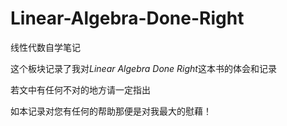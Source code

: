 # Linear-Algebra-Done-Right
线性代数自学笔记

这个板块记录了我对*Linear Algebra Done Right*这本书的体会和记录

若文中有任何不对的地方请一定指出

如本记录对您有任何的帮助那便是对我最大的慰藉！

